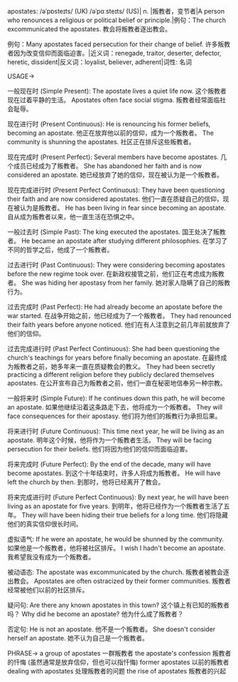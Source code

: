 apostates: /əˈpɒsteɪts/ (UK) /əˈpɑːsteɪts/ (US)| n. |叛教者，变节者|A person who renounces a religious or political belief or principle.|例句：The church excommunicated the apostates. 教会将叛教者逐出教会。

例句：Many apostates faced persecution for their change of belief. 许多叛教者因为改变信仰而面临迫害。|近义词：renegade, traitor, deserter, defector, heretic, dissident|反义词：loyalist, believer, adherent|词性: 名词

USAGE->

一般现在时 (Simple Present):
The apostate lives a quiet life now.  这个叛教者现在过着平静的生活。
Apostates often face social stigma.  叛教者经常面临社会耻辱。

现在进行时 (Present Continuous):
He is renouncing his former beliefs, becoming an apostate. 他正在放弃他以前的信仰，成为一个叛教者。
The community is shunning the apostates. 社区正在排斥这些叛教者。


现在完成时 (Present Perfect):
Several members have become apostates.  几个成员已经成为了叛教者。
She has abandoned her faith and is now considered an apostate. 她已经放弃了她的信仰，现在被认为是一个叛教者。


现在完成进行时 (Present Perfect Continuous):
They have been questioning their faith and are now considered apostates.  他们一直在质疑自己的信仰，现在被认为是叛教者。
He has been living in fear since becoming an apostate. 自从成为叛教者以来，他一直生活在恐惧之中。


一般过去时 (Simple Past):
The king executed the apostates. 国王处决了叛教者。
He became an apostate after studying different philosophies.  在学习了不同的哲学之后，他成了一个叛教者。


过去进行时 (Past Continuous):
They were considering becoming apostates before the new regime took over.  在新政权接管之前，他们正在考虑成为叛教者。
She was hiding her apostasy from her family. 她对家人隐瞒了自己的叛教行为。


过去完成时 (Past Perfect):
He had already become an apostate before the war started. 在战争开始之前，他已经成为了一个叛教者。
They had renounced their faith years before anyone noticed.  他们在有人注意到之前几年前就放弃了他们的信仰。


过去完成进行时 (Past Perfect Continuous):
She had been questioning the church's teachings for years before finally becoming an apostate. 在最终成为叛教者之前，她多年来一直在质疑教会的教义。
They had been secretly practicing a different religion before they publicly declared themselves apostates. 在公开宣布自己为叛教者之前，他们一直在秘密地信奉另一种宗教。


一般将来时 (Simple Future):
If he continues down this path, he will become an apostate. 如果他继续沿着这条路走下去，他将成为一个叛教者。
They will face consequences for their apostasy. 他们将为他们的叛教行为承担后果。


将来进行时 (Future Continuous):
This time next year, he will be living as an apostate. 明年这个时候，他将作为一个叛教者生活。
They will be facing persecution for their beliefs. 他们将因为他们的信仰而面临迫害。


将来完成时 (Future Perfect):
By the end of the decade, many will have become apostates. 到这个十年结束时，许多人将成为叛教者。
He will have left the church by then. 到那时，他将已经离开了教会。


将来完成进行时 (Future Perfect Continuous):
By next year, he will have been living as an apostate for five years. 到明年，他将已经作为一个叛教者生活了五年。
They will have been hiding their true beliefs for a long time. 他们将隐藏他们的真实信仰很长时间。



虚拟语气:
If he were an apostate, he would be shunned by the community. 如果他是一个叛教者，他将被社区排斥。
I wish I hadn't become an apostate. 我希望我没有成为一个叛教者。


被动语态:
The apostate was excommunicated by the church.  叛教者被教会逐出教会。
Apostates are often ostracized by their former communities. 叛教者经常被他们以前的社区排斥。

疑问句:
Are there any known apostates in this town?  这个镇上有已知的叛教者吗？
Why did he become an apostate? 他为什么成了叛教者？

否定句:
He is not an apostate. 他不是一个叛教者。
She doesn't consider herself an apostate. 她不认为自己是一个叛教者。

PHRASE->
a group of apostates 一群叛教者
the apostate's confession 叛教者的忏悔 (虽然通常是放弃信仰，但也可以指忏悔)
former apostates  以前的叛教者
dealing with apostates  处理叛教者的问题
the rise of apostates  叛教者的兴起
